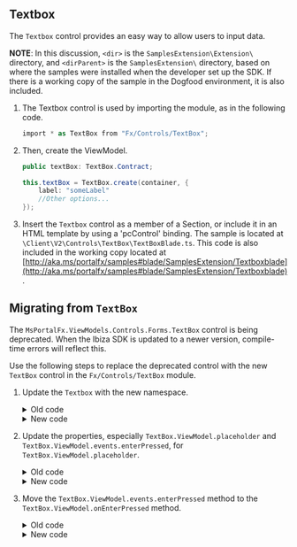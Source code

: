 <a name="textbox"></a>
## Textbox

The `Textbox` control provides an easy way to allow users to input data.

**NOTE**: In this discussion, `<dir>` is the `SamplesExtension\Extension\` directory, and  `<dirParent>`  is the `SamplesExtension\` directory, based on where the samples were installed when the developer set up the SDK. If there is a working copy of the sample in the Dogfood environment, it is also included.

1. The Textbox control is used by importing the module, as in the following code.

    ```c#
    import * as TextBox from "Fx/Controls/TextBox";
    ```

1. Then, create the ViewModel.

    ```c#
    public textBox: TextBox.Contract;

    this.textBox = TextBox.create(container, {
        label: "someLabel"
        //Other options...
    });
    ```

1. Insert the `Textbox` control as a member of a Section, or include it in an HTML template by using a 'pcControl' binding. The sample is located at `\Client\V2\Controls\TextBox\TextBoxBlade.ts`. This code is also included in the working copy located at [http://aka.ms/portalfx/samples#blade/SamplesExtension/Textboxblade](http://aka.ms/portalfx/samples#blade/SamplesExtension/Textboxblade).

<a name="migrating-from-textbox"></a>
## Migrating from  <code>TextBox</code>

The `MsPortalFx.ViewModels.Controls.Forms.TextBox` control is being deprecated. When the Ibiza SDK is updated to a newer version,  compile-time errors will reflect this.

<!--TODO:  Determine what namespace contains the new one, if the old one is named MsPortalFx.ViewModels.Controls.Forms.TextBox -->

Use the following steps to replace the deprecated control with the new `TextBox` control in the `Fx/Controls/TextBox` module.

1. Update the `Textbox` with the new namespace.

    <details>
    <summary>Old code</summary>

    ```cs
    const textBoxVM = new MsPortalFx.ViewModels.Controls.Forms.TextBox.ViewModel(lifetimeManager, {...// Options goes here});
    ```
    </details>
    <details>
    <summary>New code</summary>

    ```cs
    import * as TextBox from "Fx/Controls/TextBox";
    const textBoxVM = TextBox.create(lifetimeManager, {...// Options goes here});
    ```
    </details>

1. Update the properties, especially `TextBox.ViewModel.placeholder` and `TextBox.ViewModel.events.enterPressed`, for `TextBox.ViewModel.placeholder`.
    <details>
    <summary>Old code</summary>

    ```cs
    textBoxVM.placeHolder("PlaceHolder text goes here");
    ```
    </details>
    <details>
    <summary>New code</summary>

    ```cs
    const textBoxVM = TextBox.create(lifetimeManager, {
        placeHolderText: "PlaceHolder text goes here",
        //other options goes here…
    });

    //or

    textBoxVM.placeHolderText("PlaceHolder text goes here");
    ```
    </details>
1. Move the `TextBox.ViewModel.events.enterPressed` method  to the `TextBox.ViewModel.onEnterPressed` method.

    <details>
    <summary>Old code</summary>
    <!--TODO:  Determine whether  enterPresseded is a typographical error. -->
    
    ```cs
    textBoxVM.events.enterPressed = (value: string): void => {
        // Functions goes here...
        let enterPresseded: boolean = true;
    };
    ```
    </details>
    <details>
    <summary>New code</summary>
    
    ```cs
    const textBoxVM = TextBox.create(lifetimeManager, {
        onEnterPressed: (value: string) => {
            // Functions goes here...
            let enterPresseded: boolean = true;
        }
    });
    ```
    </details>